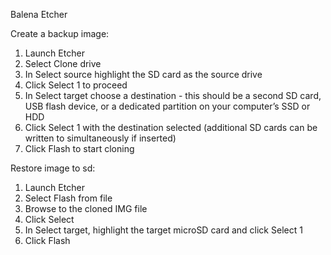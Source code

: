 Balena Etcher

Create a backup image:

 1. Launch Etcher
 2. Select Clone drive
 3. In Select source highlight the SD card as the source drive
 4. Click Select 1 to proceed
 5. In Select target choose a destination - this should be a second SD card, USB flash device, or a dedicated 
    partition   on your computer’s SSD or HDD
 6. Click Select 1 with the destination selected (additional SD cards can be written to simultaneously if inserted)
 7. Click Flash to start cloning

Restore image to sd:

 1. Launch Etcher
 2. Select Flash from file
 3. Browse to the cloned IMG file
 4. Click Select
 5. In Select target, highlight the target microSD card and click Select 1
 6. Click Flash
